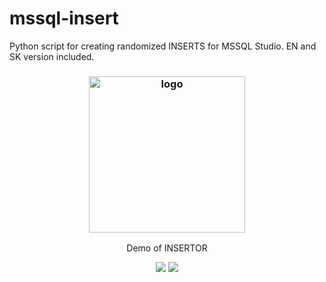 # mssql-insert
Python script for creating randomized INSERTS for MSSQL Studio.
EN and SK version included.

<h3 align="center"><img src="https://i.ibb.co/bv2xY9T/mssql-insertor-c1tizen-demo.png" alt="logo" height="250px"></h3>
<p align="center">Demo of INSERTOR</p>

<p align="center">
<a href="./LICENSE.md"><img src="https://img.shields.io/badge/license-MIT-blue.svg"></a>
<a href="https://github.com/c1tizen/mssql-insert/releases"><img src="https://img.shields.io/github/release/c1tizen/mssql-insert.svg"></a>
